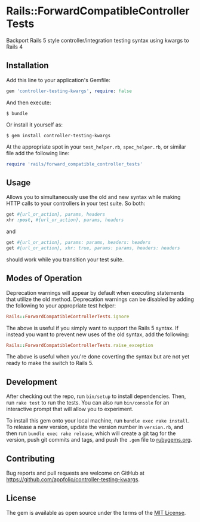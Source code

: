# Rails::ForwardCompatibleControllerTests

Backport Rails 5 style controller/integration testing syntax using kwargs to Rails 4

## Installation

Add this line to your application's Gemfile:

```ruby
gem 'controller-testing-kwargs', require: false
```

And then execute:

    $ bundle

Or install it yourself as:

    $ gem install controller-testing-kwargs

At the appropriate spot in your `test_helper.rb`, `spec_helper.rb`, or similar file add the following line:

```ruby
require 'rails/forward_compatible_controller_tests'
```

## Usage

Allows you to simultaneously use the old and new syntax while making HTTP calls to your controllers
in your test suite. So both:

```ruby
get #{url_or_action}, params, headers
xhr :post, #{url_or_action}, params, headers
```

and

```ruby
get #{url_or_action}, params: params, headers: headers
get #{url_or_action}, xhr: true, params: params, headers: headers
```

should work while you transition your test suite.

## Modes of Operation

Deprecation warnings will appear by default when executing statements that
utilize the old method. Deprecation warnings can be disabled by adding the
following to your appropriate test helper:

```ruby
Rails::ForwardCompatibleControllerTests.ignore
```

The above is useful if you simply want to support the Rails 5 syntax. If
instead you want to prevent new uses of the old syntax, add the following:

```ruby
Rails::ForwardCompatibleControllerTests.raise_exception
```

The above is useful when you're done coverting the syntax but are not yet ready
to make the switch to Rails 5.

## Development

After checking out the repo, run `bin/setup` to install dependencies. Then, run `rake test` to run the tests. You can also run `bin/console` for an interactive prompt that will allow you to experiment.

To install this gem onto your local machine, run `bundle exec rake install`. To release a new version, update the version number in `version.rb`, and then run `bundle exec rake release`, which will create a git tag for the version, push git commits and tags, and push the `.gem` file to [rubygems.org](https://rubygems.org).

## Contributing

Bug reports and pull requests are welcome on GitHub at https://github.com/appfolio/controller-testing-kwargs.

## License

The gem is available as open source under the terms of the [MIT License](http://opensource.org/licenses/MIT).

